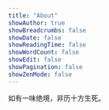 ```yaml
---
title: "About"
showAuthor: true
showBreadcrumbs: false
showDate: false
showReadingTime: false
showWordCount: false
showEdit: false
showPagination: false
showZenMode: false
---
```


如有一味绝境，非历十方生死。
